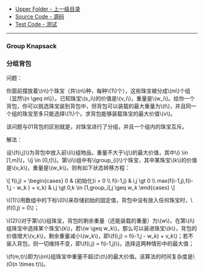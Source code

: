 * [Upper Folder - 上一级目录](../../)
* [Source Code - 源码](https://github.com/zhaochenyou/Way-to-Algorithm/blob/master/src/DynamicProgramming/KnapsackDP/GroupKnapsack.hpp)
* [Test Code - 测试](https://github.com/zhaochenyou/Way-to-Algorithm/blob/master/src/DynamicProgramming/KnapsackDP/GroupKnapsack.cpp)

--------

### Group Knapsack
### 分组背包
<div>
问题：
<p id="i">你面前摆放着\(n\)个珠宝（共\(n\)种，每种\(1\)个），这些珠宝被分成\(m\)个组（显然\(n \geq m\)）。已知珠宝\(s_i\)的价值是\(v_i\)，重量是\(w_i\)。给你一个背包，你可以挑选珠宝装到背包中，但背包可以装载的最大重量为\(t\)，并且同一个组的珠宝至多只能选择\(1\)个。求背包能够装载珠宝的最大价值\(v\)。 </p>
<p id="i">该问题与01背包的区别就是，对珠宝进行了分组，并且一个组内的珠宝互斥。 </p>
解法：
<p id="i">设\(f(i,j)\)为背包中放入前\(i\)组物品，重量不大于\(j\)的最大价值，其中\(i \in [1,m]\)，\(j \in [0,t]\)。第\(i\)组中有\(group_{i}\)个珠宝，其中某珠宝\(k\)的价值是\(v_k\)，重量是\(w_k\)。则有如下状态转移方程： </p>
\[
f(i,j) =
\begin{cases}
0 & (初始化)i = 0 \\
f(i-1,j) & i,j \gt 0 \\
max(f(i-1,j),f(i-1,j - w_k ) + v_k) & i,j \gt 0,k \in [1,group_i],j \geq w_k
\end{cases}
\]
<p id="i">\((1)\)用数组中的下标\(0\)来存储初始的固定值，背包中没有放入任何珠宝时，\(f(0,j) = 0\)； </p>
<p id="i">\((2)\)对于第\(i\)组珠宝，背包的剩余重量（还能装载的重量）为\(w\)，在第\(i\)组珠宝中选择某个珠宝\(k\)，若\(w \geq w_k\)，那么可以装进珠宝\(k\)，背包的价值增大\(v_k\)，剩余重量减小\(w_k\)，即\(f(i,j) = f(i-1,j - w_k) + v_k\)；若不装入背包，则一切维持不变，即\(f(i,j) = f(i-1,j)\)。选择这两种情形中的最大值； </p>
<p id="i">\(f(m,t)\)即为\(m\)组珠宝中重量不超过\(t\)的最大价值。该算法的时间复杂度是\(O(n \times t)\)。 </p>
</div>
